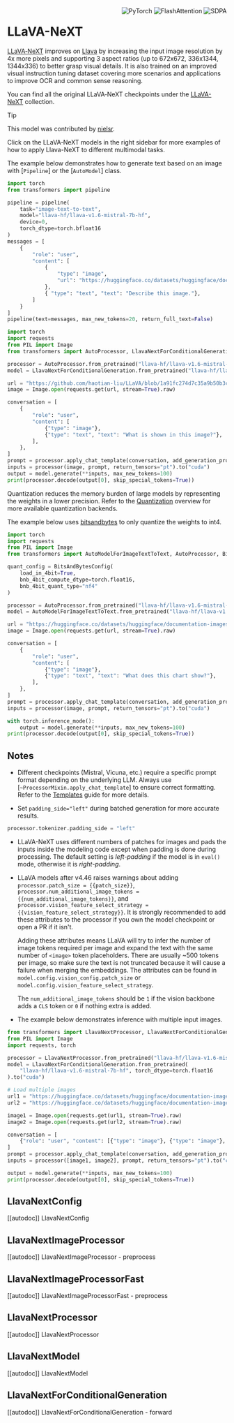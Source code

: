 <!--Copyright 2024 The HuggingFace Team. All rights reserved.

Licensed under the Apache License, Version 2.0 (the "License"); you may not use this file except in compliance with
the License. You may obtain a copy of the License at

http://www.apache.org/licenses/LICENSE-2.0

Unless required by applicable law or agreed to in writing, software distributed under the License is distributed on
an "AS IS" BASIS, WITHOUT WARRANTIES OR CONDITIONS OF ANY KIND, either express or implied. See the License for the
specific language governing permissions and limitations under the License.

⚠️ Note that this file is in Markdown but contain specific syntax for our doc-builder (similar to MDX) that may not be
rendered properly in your Markdown viewer.

-->

<div style="float: right;">
  <div class="flex flex-wrap space-x-1">
        <img alt="PyTorch" src="https://img.shields.io/badge/PyTorch-DE3412?style=flat&logo=pytorch&logoColor=white">
        <img alt="FlashAttention" src="https://img.shields.io/badge/%E2%9A%A1%EF%B8%8E%20FlashAttention-eae0c8?style=flat">
        <img alt="SDPA" src="https://img.shields.io/badge/SDPA-DE3412?style=flat&logo=pytorch&logoColor=white">
  </div>
</div>

# LLaVA-NeXT

[LLaVA‑NeXT](https://llava-vl.github.io/blog/2024-05-10-llava-next-stronger-llms/) improves on [Llava](./llava) by increasing the input image resolution by 4x more pixels and supporting 3 aspect ratios (up to 672x672, 336x1344, 1344x336) to better grasp visual details. It is also trained on an improved visual instruction tuning dataset covering more scenarios and applications to improve OCR and common sense reasoning.

You can find all the original LLaVA‑NeXT checkpoints under the [LLaVA-NeXT](https://huggingface.co/collections/llava-hf/llava-next-65f75c4afac77fd37dbbe6cf) collection.

> [!TIP]
> This model was contributed by [nielsr](https://huggingface.co/nielsr).
>
> Click on the LLaVA‑NeXT models in the right sidebar for more examples of how to apply Llava-NeXT to different multimodal tasks.

The example below demonstrates how to generate text based on an image with [`Pipeline`] or the [`AutoModel`] class.

<hfoptions id="usage">

<hfoption id="Pipeline">

```python
import torch  
from transformers import pipeline  

pipeline = pipeline(  
    task="image-text-to-text",  
    model="llava-hf/llava-v1.6-mistral-7b-hf",  
    device=0,  
    torch_dtype=torch.bfloat16  
)  
messages = [  
    {  
        "role": "user",  
        "content": [  
            {  
                "type": "image",  
                "url": "https://huggingface.co/datasets/huggingface/documentation-images/resolve/main/pipeline-cat-chonk.jpeg",  
            },  
            { "type": "text", "text": "Describe this image."},  
        ]  
    }  
]  
pipeline(text=messages, max_new_tokens=20, return_full_text=False)
```

</hfoption>

<hfoption id="AutoModel">

```python
import torch  
import requests  
from PIL import Image  
from transformers import AutoProcessor, LlavaNextForConditionalGeneration  

processor = AutoProcessor.from_pretrained("llava-hf/llava-v1.6-mistral-7b-hf")  
model = LlavaNextForConditionalGeneration.from_pretrained("llava-hf/llava-v1.6-mistral-7b-hf", torch_dtype=torch.float16).to("cuda")  

url = "https://github.com/haotian-liu/LLaVA/blob/1a91fc274d7c35a9b50b3cb29c4247ae5837ce39/images/llava_v1_5_radar.jpg?raw=true"  
image = Image.open(requests.get(url, stream=True).raw)  

conversation = [  
    {  
        "role": "user",  
        "content": [  
            {"type": "image"},  
            {"type": "text", "text": "What is shown in this image?"},  
        ],  
    },  
]  
prompt = processor.apply_chat_template(conversation, add_generation_prompt=True)  
inputs = processor(image, prompt, return_tensors="pt").to("cuda")  
output = model.generate(**inputs, max_new_tokens=100)  
print(processor.decode(output[0], skip_special_tokens=True))  
```

</hfoption>

</hfoptions>

Quantization reduces the memory burden of large models by representing the weights in a lower precision. Refer to the [Quantization](../quantization/overview) overview for more available quantization backends.

The example below uses [bitsandbytes](../quantization/bitsandbytes) to only quantize the weights to int4.

```python
import torch  
import requests  
from PIL import Image  
from transformers import AutoModelForImageTextToText, AutoProcessor, BitsAndBytesConfig  

quant_config = BitsAndBytesConfig(  
    load_in_4bit=True,  
    bnb_4bit_compute_dtype=torch.float16,  
    bnb_4bit_quant_type="nf4"  
)  

processor = AutoProcessor.from_pretrained("llava-hf/llava-v1.6-mistral-7b-hf")  
model = AutoModelForImageTextToText.from_pretrained("llava-hf/llava-v1.6-mistral-7b-hf", quantization_config=quant_config, device_map="auto")  

url = "https://huggingface.co/datasets/huggingface/documentation-images/resolve/main/transformers/model_doc/llava_next_ocr.png"  
image = Image.open(requests.get(url, stream=True).raw)  

conversation = [  
    {  
        "role": "user",  
        "content": [  
            {"type": "image"},  
            {"type": "text", "text": "What does this chart show?"},  
        ],  
    },  
]  
prompt = processor.apply_chat_template(conversation, add_generation_prompt=True)  
inputs = processor(image, prompt, return_tensors="pt").to("cuda")  

with torch.inference_mode():  
    output = model.generate(**inputs, max_new_tokens=100)  
print(processor.decode(output[0], skip_special_tokens=True))  
```


## Notes

* Different checkpoints (Mistral, Vicuna, etc.) require a specific prompt format depending on the underlying LLM. Always use [`~ProcessorMixin.apply_chat_template`] to ensure correct formatting. Refer to the [Templates](../chat_templating) guide for more details.

* Set `padding_side="left"` during batched generation for more accurate results.

```py
processor.tokenizer.padding_side = "left"
```

* LLaVA-NeXT uses different numbers of patches for images and pads the inputs inside the modeling code except when padding is done during processing. The default setting is *left-padding* if the model is in `eval()` mode, otherwise it is *right-padding*.

* LLaVA models after v4.46 raises warnings about adding `processor.patch_size = {{patch_size}}`, `processor.num_additional_image_tokens = {{num_additional_image_tokens}}`, and `processor.vision_feature_select_strategy = {{vision_feature_select_strategy}}`. It is strongly recommended to add these attributes to the processor if you own the model checkpoint or open a PR if it isn't.

  Adding these attributes means LLaVA will try to infer the number of image tokens required per image and expand the text with the same number of `<image>` token placeholders. There are usually ~500 tokens per image, so make sure the text is not truncated because it will cause a failure when merging the embeddings. The attributes can be found in `model.config.vision_config.patch_size` or `model.config.vision_feature_select_strategy`.

  The `num_additional_image_tokens` should be `1` if the vision backbone adds a `CLS` token or `0` if nothing extra is added.

* The example below demonstrates inference with multiple input images.

```python
from transformers import LlavaNextProcessor, LlavaNextForConditionalGeneration
from PIL import Image
import requests, torch

processor = LlavaNextProcessor.from_pretrained("llava-hf/llava-v1.6-mistral-7b-hf")
model = LlavaNextForConditionalGeneration.from_pretrained(
    "llava-hf/llava-v1.6-mistral-7b-hf", torch_dtype=torch.float16
).to("cuda")

# Load multiple images
url1 = "https://huggingface.co/datasets/huggingface/documentation-images/resolve/main/transformers/model_doc/llava_next_ocr.png"
url2 = "https://huggingface.co/datasets/huggingface/documentation-images/resolve/main/transformers/model_doc/llava_next_comparison.png"

image1 = Image.open(requests.get(url1, stream=True).raw)
image2 = Image.open(requests.get(url2, stream=True).raw)

conversation = [
    {"role": "user", "content": [{"type": "image"}, {"type": "image"}, {"type": "text", "text": "Compare these two images and describe the differences."}]}
]
prompt = processor.apply_chat_template(conversation, add_generation_prompt=True)
inputs = processor([image1, image2], prompt, return_tensors="pt").to("cuda")

output = model.generate(**inputs, max_new_tokens=100)
print(processor.decode(output[0], skip_special_tokens=True))
```


## LlavaNextConfig

[[autodoc]] LlavaNextConfig

## LlavaNextImageProcessor

[[autodoc]] LlavaNextImageProcessor
    - preprocess

## LlavaNextImageProcessorFast

[[autodoc]] LlavaNextImageProcessorFast
    - preprocess

## LlavaNextProcessor

[[autodoc]] LlavaNextProcessor

## LlavaNextModel

[[autodoc]] LlavaNextModel

## LlavaNextForConditionalGeneration

[[autodoc]] LlavaNextForConditionalGeneration
    - forward
